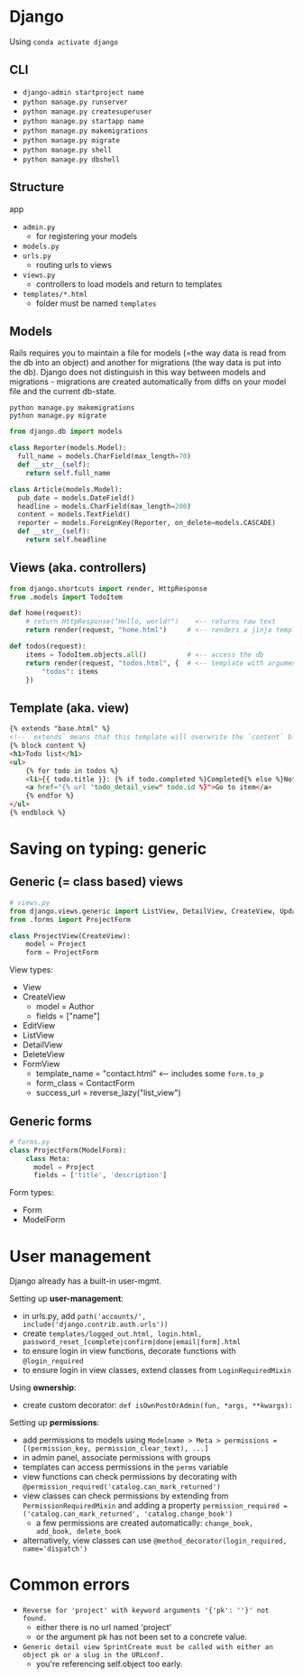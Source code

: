 # Django

Using `conda activate django`

## CLI

-   `django-admin startproject name`
-   `python manage.py runserver`
-   `python manage.py createsuperuser`
-   `python manage.py startapp name`
-   `python manage.py makemigrations`
-   `python manage.py migrate`
-   `python manage.py shell`
-   `python manage.py dbshell`

## Structure

app

-   `admin.py`
    -   for registering your models
-   `models.py`
-   `urls.py`
    -   routing urls to views
-   `views.py`
    -   controllers to load models and return to templates
-   `templates/*.html`
    -   folder must be named `templates`

## Models

Rails requires you to maintain a file for models (=the way data is read from the db into an object) and another for migrations (the way data is put into the db).
Django does not distinguish in this way between models and migrations - migrations are created automatically from diffs on your model file and the current db-state.

```shell
python manage.py makemigrations
python manage.py migrate
```

```python
from django.db import models

class Reporter(models.Model):
  full_name = models.CharField(max_length=70)
  def __str__(self):
    return self.full_name

class Article(models.Model):
  pub_date = models.DateField()
  headline = models.CharField(max_length=200)
  content = models.TextField()
  reporter = models.ForeignKey(Reporter, on_delete=models.CASCADE)
  def __str__(self):
    return self.headline
```

## Views (aka. controllers)

```python
from django.shortcuts import render, HttpResponse
from .models import TodoItem

def home(request):
    # return HttpResponse("Hello, world!")    <-- returns raw text
    return render(request, "home.html")     # <-- renders a jinja template

def todos(request):
    items = TodoItem.objects.all()          # <-- access the db
    return render(request, "todos.html", {  # <-- template with arguments
        "todos": items
    })
```

## Template (aka. view)

```html
{% extends "base.html" %}
<!-- `extends` means that this template will overwrite the `content` block in `base.html` -->
{% block content %}
<h1>Todo list</h1>
<ul>
    {% for todo in todos %}
    <li>{{ todo.title }}: {% if todo.completed %}Completed{% else %}Not completed{% endif %}</li>
    <a href="{% url "todo_detail_view" todo.id %}">Go to item</a>
    {% endfor %}
</ul>
{% endblock %}
```

# Saving on typing: generic

## Generic (= class based) views

```python
# views.py
from django.views.generic import ListView, DetailView, CreateView, UpdateView, DeleteView
from .forms import ProjectForm

class ProjectView(CreateView):
    model = Project
    form = ProjectForm
```

View types:

-   View
-   CreateView
    -   model = Author
    -   fields = ["name"]
-   EditView
-   ListView
-   DetailView
-   DeleteView
-   FormView
    -   template_name = "contact.html" <-- includes some `form.to_p`
    -   form_class = ContactForm
    -   success_url = reverse_lazy("list_view")

## Generic forms

```python
# forms.py
class ProjectForm(ModelForm):
    class Meta:
      model = Project
      fields = ['title', 'description']
```

Form types:

-   Form
-   ModelForm

# User management

Django already has a built-in user-mgmt.

Setting up **user-management**:

-   in urls.py, add `path('accounts/', include('django.contrib.auth.urls'))`
-   create `templates/logged_out.html, login.html, password_reset_[complete|confirm|done|email|form].html`
-   to ensure login in view functions, decorate functions with `@login_required`
-   to ensure login in view classes, extend classes from `LoginRequiredMixin`

Using **ownership**:

-   create custom decorator: `def isOwnPostOrAdmin(fun, *args, **kwargs): `

Setting up **permissions**:

-   add permissions to models using `Modelname > Meta > permissions = [(permission_key, permission_clear_text), ...]`
-   in admin panel, associate permissions with groups
-   templates can access permissions in the `perms` variable
-   view functions can check permissions by decorating with `@permission_required('catalog.can_mark_returned')`
-   view classes can check permissions by extending from `PermissionRequiredMixin` and adding a property `permission_required = ('catalog.can_mark_returned', 'catalog.change_book')`
    -   a few permissions are created automatically: `change_book, add_book, delete_book`
-   alternatively, view classes can use `@method_decorator(login_required, name='dispatch')`

# Common errors

-   `Reverse for 'project' with keyword arguments '{'pk': ''}' not found.`
    -   either there is no url named 'project'
    -   or the argument pk has not been set to a concrete value.
-   `Generic detail view SprintCreate must be called with either an object pk or a slug in the URLconf.`
    -   you're referencing self.object too early.
